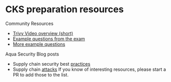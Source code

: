 # CKS preparation resources

Community Resources
- [Trivy Video overview (short)](https://youtu.be/2cjH6Zkieys)
- [Example questions from the exam](https://jonathan18186.medium.com/certified-kubernetes-security-specialist-cks-preparation-part-7-supply-chain-security-9cf62c34cf6a)
- [More example questions](https://github.com/kodekloudhub/certified-kubernetes-security-specialist-cks-course/blob/main/docs/06-Supply-Chain-Security/09-Scan-images-for-known-vulnerabilities-(Trivy).md)

Aqua Security Blog posts
- Supply chain security best [practices](supply-chain-best-practices)
- Supply chain [attacks](supply-chain-attacks)
If you know of interesting resources, please start a PR to add those to the list.

[supply-chain-best-practices]: https://blog.aquasec.com/supply-chain-security-best-practices
[supply-chain-attacks]: https://blog.aquasec.com/supply-chain-threats-using-container-images
